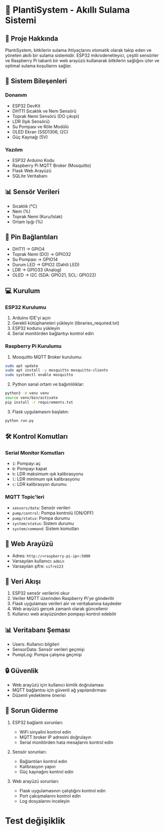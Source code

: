 # 🌱 PlantiSystem - Akıllı Sulama Sistemi

## 📝 Proje Hakkında
PlantıSystem, bitkilerin sulama ihtiyaçlarını otomatik olarak takip eden ve yöneten akıllı bir sulama sistemidir. ESP32 mikrodenetleyici, çeşitli sensörler ve Raspberry Pi tabanlı bir web arayüzü kullanarak bitkilerin sağlığını izler ve optimal sulama koşullarını sağlar.

## 🔧 Sistem Bileşenleri

### Donanım
- ESP32 DevKit
- DHT11 Sıcaklık ve Nem Sensörü
- Toprak Nemi Sensörü (DO çıkışlı)
- LDR (Işık Sensörü)
- Su Pompası ve Röle Modülü
- OLED Ekran (SSD1306, I2C)
- Güç Kaynağı (5V)

### Yazılım
- ESP32 Arduino Kodu
- Raspberry Pi MQTT Broker (Mosquitto)
- Flask Web Arayüzü
- SQLite Veritabanı

## 📊 Sensör Verileri
- Sıcaklık (°C)
- Nem (%)
- Toprak Nemi (Kuru/Islak)
- Ortam Işığı (%)

## 🔌 Pin Bağlantıları
- DHT11 -> GPIO4
- Toprak Nemi (DO) -> GPIO32
- Su Pompası -> GPIO14
- Durum LED -> GPIO2 (Dahili LED)
- LDR -> GPIO33 (Analog)
- OLED -> I2C (SDA: GPIO21, SCL: GPIO22)

## 💻 Kurulum

### ESP32 Kurulumu
1. Arduino IDE'yi açın
2. Gerekli kütüphaneleri yükleyin (libraries_required.txt)
3. ESP32 kodunu yükleyin
4. Serial monitörden bağlantıyı kontrol edin

### Raspberry Pi Kurulumu
1. Mosquitto MQTT Broker kurulumu:
```bash
sudo apt update
sudo apt install -y mosquitto mosquitto-clients
sudo systemctl enable mosquitto
```

2. Python sanal ortam ve bağımlılıklar:
```bash
python3 -m venv venv
source venv/bin/activate
pip install -r requirements.txt
```

3. Flask uygulamasını başlatın:
```bash
python run.py
```

## 🛠️ Kontrol Komutları

### Serial Monitor Komutları
- `1`: Pompayı aç
- `0`: Pompayı kapat
- `h`: LDR maksimum ışık kalibrasyonu
- `l`: LDR minimum ışık kalibrasyonu
- `c`: LDR kalibrasyon durumu

### MQTT Topic'leri
- `sensors/data`: Sensör verileri
- `pump/control`: Pompa kontrolü (ON/OFF)
- `pump/status`: Pompa durumu
- `system/status`: Sistem durumu
- `system/command`: Sistem komutları

## 📱 Web Arayüzü
- Adres: `http://<raspberry-pi-ip>:5000`
- Varsayılan kullanıcı: `admin`
- Varsayılan şifre: `sifre123`

## 🔄 Veri Akışı
1. ESP32 sensör verilerini okur
2. Veriler MQTT üzerinden Raspberry Pi'ye gönderilir
3. Flask uygulaması verileri alır ve veritabanına kaydeder
4. Web arayüzü gerçek zamanlı olarak güncellenir
5. Kullanıcı web arayüzünden pompayı kontrol edebilir

## 📊 Veritabanı Şeması
- Users: Kullanıcı bilgileri
- SensorData: Sensör verileri geçmişi
- PumpLog: Pompa çalışma geçmişi

## 🔒 Güvenlik
- Web arayüzü için kullanıcı kimlik doğrulaması
- MQTT bağlantısı için güvenli ağ yapılandırması
- Düzenli yedekleme önerisi

## 🐛 Sorun Giderme
1. ESP32 bağlantı sorunları:
   - WiFi sinyalini kontrol edin
   - MQTT broker IP adresini doğrulayın
   - Serial monitörden hata mesajlarını kontrol edin

2. Sensör sorunları:
   - Bağlantıları kontrol edin
   - Kalibrasyon yapın
   - Güç kaynağını kontrol edin

3. Web arayüzü sorunları:
   - Flask uygulamasının çalıştığını kontrol edin
   - Port çakışmalarını kontrol edin
   - Log dosyalarını inceleyin
# Test değişiklik
